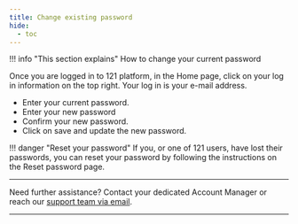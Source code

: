 ```yaml
---
title: Change existing password
hide:
  - toc
---
```


!!! info "This section explains"
    How to change your current password

Once you are logged in to 121 platform, in the Home page, click on your log in information on the top right. Your log in is your e-mail address.

- Enter your current password.​
- Enter your new password
- Confirm your new password.
- Click on save and update the new password.

!!! danger "Reset your password"
    If you, or one of 121 users, have lost their passwords, you can reset your password by following the instructions on the Reset password page.

___
Need further assistance? Contact your dedicated Account Manager or reach our [support team via email](mailto:support@121.global).
___
